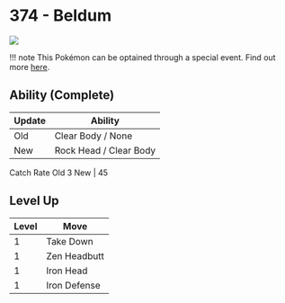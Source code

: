 # 374 - Beldum
![][374]

!!! note
    This Pokémon can be optained through a special event. Find out more [here](/special_events/#beldum).

## Ability (Complete)

Update | Ability
---    | ---
Old    | Clear Body / None
New    | Rock Head / Clear Body

Catch Rate
Old     3
New    | 45

## Level Up

Level | Move
---   | ---
  1   | Take Down
  1   | Zen Headbutt
  1   | Iron Head
  1   | Iron Defense



[374]: /img/pokemon/374.png
